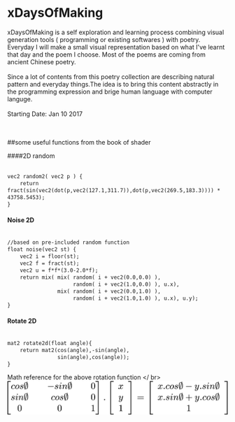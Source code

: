 # xDaysOfMaking
xDaysOfMaking is a self exploration and learning process combining visual generation tools ( programming or existing softwares ) with poetry. Everyday I will make a small visual representation based on what I've learnt that day and the poem I choose. Most of the poems are coming from ancient Chinese poetry.
 <br />
  <br />
Since a lot of contents from this poetry collection are describing natural pattern and everyday things.The idea is to bring this content abstractly in the programming expression and brige human language with computer languge.
 <br />
  <br />
Starting Date: Jan 10 2017


<br />
<br />
##some useful functions from the book of shader


####2D random
<pre><code>
vec2 random2( vec2 p ) {
    return fract(sin(vec2(dot(p,vec2(127.1,311.7)),dot(p,vec2(269.5,183.3)))) * 43758.5453);
}
</code></pre>


#### Noise 2D
<pre><code>
//based on pre-included random function
float noise(vec2 st) {
    vec2 i = floor(st);
    vec2 f = fract(st);
    vec2 u = f*f*(3.0-2.0*f);
    return mix( mix( random( i + vec2(0.0,0.0) ),
                     random( i + vec2(1.0,0.0) ), u.x),
                mix( random( i + vec2(0.0,1.0) ),
                     random( i + vec2(1.0,1.0) ), u.x), u.y);
}
</code></pre>

#### Rotate 2D

<pre><code>
mat2 rotate2d(float angle){
    return mat2(cos(angle),-sin(angle),
                sin(angle),cos(angle));
}
</code></pre>

Math reference for the above rotation function
</ br>
![matrix math reference](https://github.com/yulicai/xDaysOfMaking/raw/master/images/rotmat.png)
